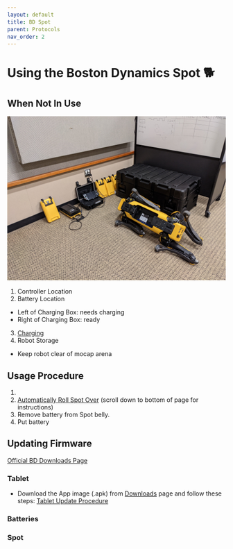```yaml
---
layout: default
title: BD Spot
parent: Protocols
nav_order: 2
---
```


# Using the Boston Dynamics Spot 🐕


## When Not In Use

![spot resting](../assets/imgs/spot_tut/spot_resting.jpg)

1. Controller Location
2. Battery Location
  - Left of Charging Box: needs charging
  - Right of Charging Box: ready
3. [Charging](https://support.bostondynamics.com/s/article/Spot-Charging-Configurations)
4. Robot Storage
  - Keep robot clear of mocap arena

## Usage Procedure
1. 
4. [Automatically Roll Spot Over](https://support.bostondynamics.com/s/article/Rolling-Spot-over) (scroll down to bottom of page for instructions)
5. Remove battery from Spot belly.
6. Put battery

## Updating Firmware
[Official BD Downloads Page](https://support.bostondynamics.com/s/downloads)

### Tablet
- Download the App image (.apk) from [Downloads](https://support.bostondynamics.com/s/downloads) page and follow these steps: 
[Tablet Update Procedure](https://support.bostondynamics.com/s/article/Updating-the-Spot-system-software)
### Batteries
### Spot
